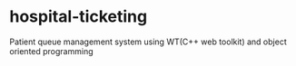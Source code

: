 # hospital-ticketing
Patient queue management system using WT(C++ web toolkit) and object oriented programming 
